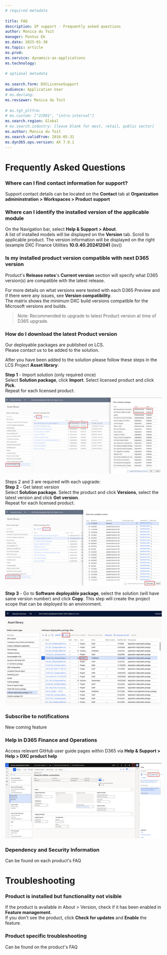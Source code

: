 ```yaml
---
# required metadata

title: FAQ
description: IP support - Frequently asked questions 
author: Monica du Toit
manager: Pontus Ek
ms.date: 2025-01-30
ms.topic: article
ms.prod: 
ms.service: dynamics-ax-applications
ms.technology: 

# optional metadata

ms.search.form: DXCLicenseSupport
audience: Application User
# ms.devlang: 
ms.reviewer: Monica du Toit

# ms.tgt_pltfrm: 
# ms.custom: ["21901", "intro-internal"]
ms.search.region: Global
# ms.search.industry: [leave blank for most, retail, public sector]
ms.author: Monica du Toit
ms.search.validFrom: 2016-05-31
ms.dyn365.ops.version: AX 7.0.1
---
```


# 	Frequently Asked Questions

### Where can I find contact information for support?
   
Support contact details can be located on the **Contact** tab at **Organization admininstration > Workspaces > Product support**
  
### Where can I identify the installed version of the applicable module

On the Navigation bar, select **Help & Support > About**. <br>
A list of installed models will be displayed on the **Version** tab.  Scroll to applicable product. The version information will be displayed on the right (example DXC Finance Utilities **10.0.40.202412041** (isv))

### Is my installed product version compatible with next D365 version

Product's **Release notes**'s **Current version** section will specify what D365 version(s) are compatible with the latest release.

For more details on what versions were tested with each D365 Preview and if there were any issues, see **Version compatibility**. <br> 
The matrix shows the minimum DXC build versions compatible for the Microsoft versions and builds.

> Note: Recommended to upgrade to latest Product version at time of D365 upgrade.

### How do I download the latest Product version

Our deployable packages are published on LCS. <br>
Please contact us to be added to the solution.

After you have been added to the solution please follow these steps in the LCS Project **Asset library**:

**Step 1** - Import solution (only required once) <br>
Select **Solution package**, click **Import**. Select licensed product and click **Pick**. <br>
Repeat for each licensed product.

![Import solution](IMAGES/LCS_1.png "Import solution")

Steps 2 and 3 are required with each upgrade: <br>
**Step 2** - Get latest version <br>
Select **Solution package**. Select the product and click **Versions**, select the latest version and click **Get version**. <br>
Repeat for each licensed product.

![Get latest version](IMAGES/LCS_2.png "Get latest version")

**Step 3** - Go to **Software deployable package**, select the solution (will have same version number) and click **Copy**.
This step will create the project scope that can be deployed to an environment.

![Copy](IMAGES/LCS_3.png "Copy")

### Subscribe to notifications

New coming feature

### Help in D365 Finance and Operations

Access relevant GitHub user guide pages within D365 via **Help & Support > Help > DXC product help** <br>

![Help](IMAGES/Help.png "Help")

### Dependency and Security Information

Can be found on each product's FAQ


# 	Troubleshooting

###   Product is installed but functionality not visible
If the product is available in About > Version, check if it has been enabled in **Feature management**. <br>
If you don't see the product, click **Check for updates** and **Enable** the feature. <br>

### Product specific troubleshooting

Can be found on the product's FAQ


